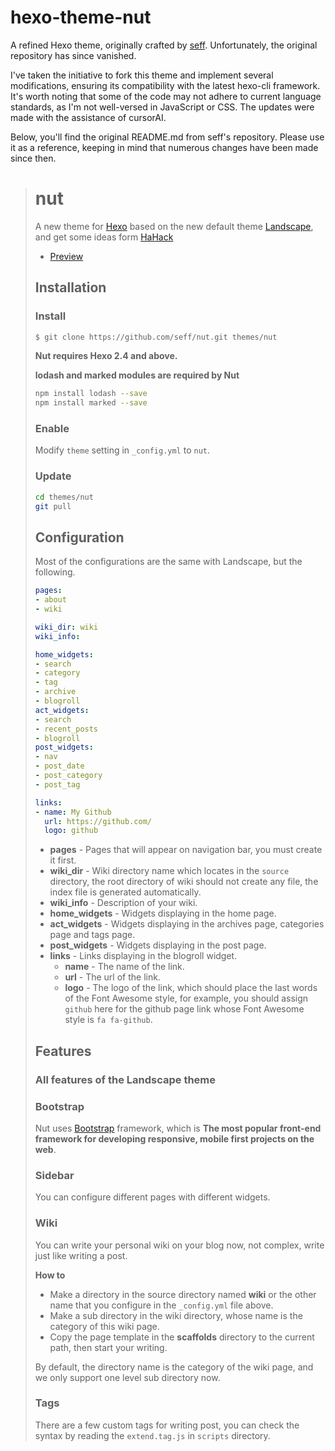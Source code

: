 # hexo-theme-nut

A refined Hexo theme, originally crafted by [seff](https://github.com/seff). Unfortunately, the original repository has since vanished.

I've taken the initiative to fork this theme and implement several modifications, ensuring its compatibility with the latest hexo-cli framework. It's worth noting that some of the code may not adhere to current language standards, as I'm not well-versed in JavaScript or CSS. The updates were made with the assistance of cursorAI.

Below, you'll find the original README.md from seff's repository. Please use it as a reference, keeping in mind that numerous changes have been made since then.

> # nut
> A new theme for [Hexo](http://zespia.tw/hexo/) based on the new default theme [Landscape](https://github.com/hexojs/hexo-theme-landscape), and get some ideas form [HaHack](http://www.hahack.com/)
> 
> - [Preview](http://nutinn.com/)
> 
> ## Installation
> 
> ### Install
> 
> ``` bash
> $ git clone https://github.com/seff/nut.git themes/nut
> ```
> 
> **Nut requires Hexo 2.4 and above.**
> 
> **lodash and marked modules are required by Nut**
> ``` sh
> npm install lodash --save
> npm install marked --save
> ```
> 
> ### Enable
> 
> Modify `theme` setting in `_config.yml` to `nut`.
> 
> ### Update
> 
> ``` bash
> cd themes/nut
> git pull
> ```
> 
> ## Configuration
> Most of the configurations are the same with Landscape, but the following.
> 
> ``` yml
> pages:
> - about
> - wiki
> 
> wiki_dir: wiki
> wiki_info:
> 
> home_widgets:
> - search
> - category
> - tag
> - archive
> - blogroll
> act_widgets:
> - search
> - recent_posts
> - blogroll
> post_widgets:
> - nav
> - post_date
> - post_category
> - post_tag
> 
> links:
> - name: My Github
>   url: https://github.com/
>   logo: github
> ```
> 
> - **pages** - Pages that will appear on navigation bar, you must create it first.
> - **wiki_dir** - Wiki directory name which locates in the `source` directory, the root directory of wiki should not create any file, the index file is generated automatically.
> - **wiki_info** - Description of your wiki.
> - **home_widgets** - Widgets displaying in the home page.
> - **act_widgets** - Widgets displaying in the archives page, categories page and tags page.
> - **post_widgets** - Widgets displaying in the post page.
> - **links** - Links displaying in the blogroll widget.
> 	- **name** - The name of the link.
> 	- **url** - The url of the link.
> 	- **logo** - The logo of the link,  which should place the last words of the Font Awesome style, for example, you should assign `github` here for the github page link whose Font Awesome style is `fa fa-github`.
> 
> ## Features
> 
> ### All features of the Landscape theme
> 
> ### Bootstrap
> 
> Nut uses [Bootstrap](http://getbootstrap.com/) framework, which is **The most popular front-end framework for developing responsive, mobile first projects on the web**.
> 
> ### Sidebar
> 
> You can configure different pages with different widgets.
> 
> ### Wiki
> You can write your personal wiki on your blog now, not complex, write just like writing a post.
> 
> **How to**
> 
> - Make a directory in the source directory named **wiki** or the other name that you configure in the `_config.yml` file above.
> - Make a sub directory in the wiki directory, whose name is the category of this wiki page.
> - Copy the page template in the **scaffolds** directory to the current path, then start your writing.
> 
> By default, the directory name is the category of the wiki page, and we only support one level sub directory now.
> 
> ### Tags
> There are a few custom tags for writing post, you can check the syntax by reading the `extend.tag.js` in `scripts` directory.
